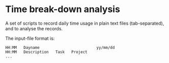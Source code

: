 Time break-down analysis
========================

A set of scripts to record daily time usage in plain text files (tab-separated), and to analyse the records.

The input-file format is:

    HH:MM   Dayname                         yy/mm/dd
    HH:MM   Description   Task   Project
    ...

